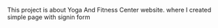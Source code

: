 This project is about Yoga And Fitness Center website. 
where I created simple page with signin form 
